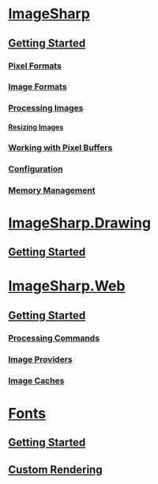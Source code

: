 # [ImageSharp](imagesharp/index.md)
## [Getting Started](imagesharp/gettingstarted.md)
### [Pixel Formats](imagesharp/pixelformats.md)
### [Image Formats](imagesharp/imageformats.md)
### [Processing Images](imagesharp/processing.md)
#### [Resizing Images](imagesharp/resize.md)
### [Working with Pixel Buffers](imagesharp/pixelbuffers.md)
### [Configuration](imagesharp/configuration.md)
### [Memory Management](imagesharp/memorymanagement.md)

# [ImageSharp.Drawing](imagesharp.drawing/index.md)
## [Getting Started](imagesharp.drawing/gettingstarted.md)

# [ImageSharp.Web](imagesharp.web/index.md)
## [Getting Started](imagesharp.web/gettingstarted.md)
### [Processing Commands](imagesharp.web/processingcommands.md)
### [Image Providers](imagesharp.web/imageproviders.md)
### [Image Caches](imagesharp.web/imagecaches.md)

# [Fonts](fonts/index.md)
## [Getting Started](fonts/gettingstarted.md)
## [Custom Rendering](fonts/customrendering.md)
